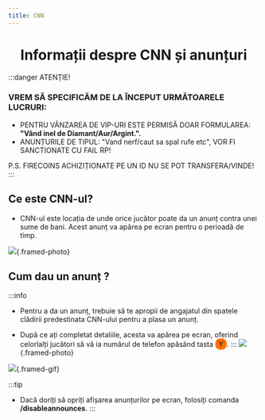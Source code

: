 ```yaml
---
title: CNN
---
```


<script setup> 
    import KeyIcon from '../.vitepress/components/KeyIcon.vue'
</script>


# <span class="title-font"><center>Informații despre CNN și anunțuri</center></span>

:::danger ATENȚIE!
### VREM SĂ SPECIFICĂM DE LA ÎNCEPUT URMĂTOARELE LUCRURI:
- PENTRU VÂNZAREA DE VIP-URI ESTE PERMISĂ DOAR FORMULAREA: **"Vând inel de Diamant/Aur/Argint.".**
- ANUNȚURILE DE TIPUL: "Vand nerf/caut sa spal rufe etc", VOR FI SANCTIONATE CU FAIL RP!

P.S. FIRECOINS ACHIZIȚIONATE PE UN ID NU SE POT TRANSFERA/VINDE!
:::

## <span class="header-font">Ce este CNN-ul?</span>

- CNN-ul este locația de unde orice jucător poate da un anunț contra unei sume de bani. Acest anunț va apărea pe ecran pentru o perioadă de timp.

![](https://i.imgur.com/YpisI2q.png){.framed-photo}

## <span class="header-font">Cum dau un anunț ?</span>

:::info
- Pentru a da un anunț, trebuie să te apropii de angajatul din spatele clădirii predestinata CNN-ului pentru a plasa un anunț.

- După ce ați completat detaliile, acesta va apărea pe ecran, oferind celorlalți jucători să vă ia numărul de telefon apăsând tasta <span style="padding: 3px 7px; border-radius: 10px; background-color: #ff6f00;">Y</span>.
:::
![](https://i.imgur.com/VvKjre4.png){.framed-photo}

![](https://i.imgur.com/q3eurk2.gif){.framed-gif}

:::tip
- Dacă doriți să opriți afișarea anunțurilor pe ecran, folosiți comanda **/disableannounces**.
:::